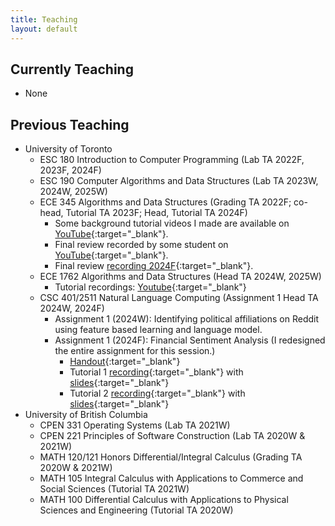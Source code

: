 ```yaml
---
title: Teaching
layout: default
---
```


## Currently Teaching
- None

## Previous Teaching

- University of Toronto
  - ESC 180 Introduction to Computer Programming (Lab TA 2022F, 2023F, 2024F)
  - ESC 190 Computer Algorithms and Data Structures (Lab TA 2023W, 2024W, 2025W)
  - ECE 345 Algorithms and Data Structures (Grading TA 2022F; co-head, Tutorial TA 2023F; Head, Tutorial TA 2024F)
    - Some background tutorial videos I made are available on [YouTube](https://youtube.com/playlist?list=PL1KqfdF_EfskSucRSsJ7jP0ZLKfBTL31A&si=0_zHzYrPHu6CpVk5){:target="_blank"}.
    - Final review recorded by some student on [YouTube](https://www.youtube.com/watch?v=7dPjl2V_uoE){:target="_blank"}.
    - Final review [recording 2024F](https://youtu.be/a2IJYqQh2Dk){:target="_blank"}.
  - ECE 1762 Algorithms and Data Structures (Head TA 2024W, 2025W)
    - Tutorial recordings: [Youtube](https://youtube.com/playlist?list=PL1KqfdF_EfskRjTq3lk3AJKjNT7skpuxl&si=dst3vwS6pYaVlslR){:target="_blank"}
  - CSC 401/2511 Natural Language Computing (Assignment 1 Head TA 2024W, 2024F)
    - Assignment 1 (2024W): Identifying political affiliations on Reddit using feature based learning and language model.
    - Assignment 1 (2024F): Financial Sentiment Analysis (I redesigned the entire assignment for this session.)
      - [Handout](./teaching_notes/CSC401_A1_2024.pdf){:target="_blank"}
      - Tutorial 1 [recording](https://youtu.be/JaFdlhCowp4){:target="_blank"} with [slides](./teaching_notes/CSC401_2511%20Assignment%201%20Tutorial%201.pdf){:target="_blank"}
      - Tutorial 2 [recording](https://youtu.be/WdaJMr8aaY4){:target="_blank"} with [slides](./teaching_notes/CSC401_2511%20Assignment%201%20Tutorial%202.pdf){:target="_blank"}
- University of British Columbia
  - CPEN 331 Operating Systems (Lab TA 2021W)
  - CPEN 221 Principles of Software Construction (Lab TA 2020W & 2021W)
  - MATH 120/121 Honors Differential/Integral Calculus (Grading TA 2020W & 2021W)
  - MATH 105 Integral Calculus with Applications to Commerce and Social Sciences (Tutorial TA 2021W)
  - MATH 100 Differential Calculus with Applications to Physical Sciences and Engineering (Tutorial TA 2020W)